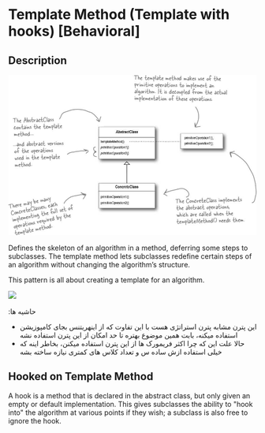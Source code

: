 # Template Method (Template with hooks) [Behavioral]

## Description

![](template_method/image2.jpg)

Defines the skeleton of an algorithm in a method, deferring some steps to subclasses. The template method lets subclasses redefine certain steps of an algorithm without changing the algorithm’s structure.

This pattern is all about creating a template for an algorithm.

<img src="image1.jpg" style="width:3.99367in" />

<span dir="rtl">حاشیه ها:</span>

- <span dir="rtl">این پترن مشابه پترن استراتژی هست با این تفاوت که از اینهریتنس بجای کامپوزیشن استفاده میکنه، بابت همین موضوع بهتره تا حد امکان از این پترن استفاده نشه</span>
- <span dir="rtl">حالا علت این که چرا اکثر فریمورک ها از این پترن استفاده میکنن، بخاطر اینه که خیلی استفاده ازش ساده س و تعداد کلاس های کمتری نیازه ساخته بشه</span>

## Hooked on Template Method

A hook is a method that is declared in the abstract class, but only given an empty or default implementation. This gives subclasses the ability to "hook into" the algorithm at various points if they wish; a subclass is also free to ignore the hook.
